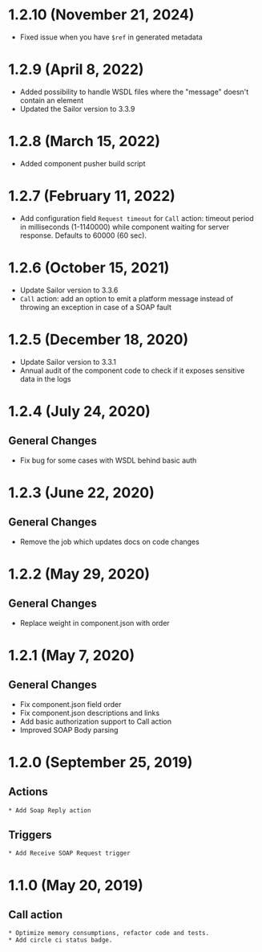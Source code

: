 # 1.2.10 (November 21, 2024)
* Fixed issue when you have `$ref` in generated metadata

# 1.2.9 (April 8, 2022)
* Added possibility to handle WSDL files where the "message" doesn't contain an element
* Updated the Sailor version to 3.3.9

# 1.2.8 (March 15, 2022)
* Added component pusher build script

# 1.2.7 (February 11, 2022)
* Add configuration field `Request timeout` for `Call` action: timeout period in milliseconds (1-1140000) while component waiting for server response. Defaults to 60000 (60 sec).

# 1.2.6 (October 15, 2021)
* Update Sailor version to 3.3.6
* `Call` action: add an option to emit a platform message instead of throwing an exception in case of a SOAP fault

# 1.2.5 (December 18, 2020)
* Update Sailor version to 3.3.1
* Annual audit of the component code to check if it exposes sensitive data in the logs

# 1.2.4 (July 24, 2020)
## General Changes
* Fix bug for some cases with WSDL behind basic auth  

# 1.2.3 (June 22, 2020)
## General Changes
* Remove the job which updates docs on code changes 

# 1.2.2 (May 29, 2020)
## General Changes
* Replace weight in component.json with order

# 1.2.1 (May 7, 2020)
## General Changes
* Fix component.json field order
* Fix component.json descriptions and links
* Add basic authorization support to Call action
* Improved SOAP Body parsing
    
# 1.2.0 (September 25, 2019)
## Actions
    * Add Soap Reply action
## Triggers
    * Add Receive SOAP Request trigger

# 1.1.0 (May 20, 2019)
## Call action
    * Optimize memory consumptions, refactor code and tests.
    * Add circle ci status badge.
